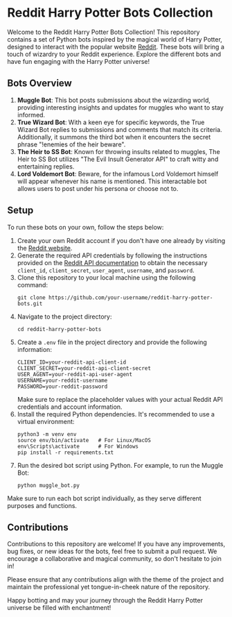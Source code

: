 # Reddit Harry Potter Bots Collection

Welcome to the Reddit Harry Potter Bots Collection! This repository contains a set of Python bots inspired by the magical world of Harry Potter, designed to interact with the popular website [Reddit](https://www.reddit.com/). These bots will bring a touch of wizardry to your Reddit experience. Explore the different bots and have fun engaging with the Harry Potter universe!

## Bots Overview

1. **Muggle Bot**: This bot posts submissions about the wizarding world, providing interesting insights and updates for muggles who want to stay informed.
2. **True Wizard Bot**: With a keen eye for specific keywords, the True Wizard Bot replies to submissions and comments that match its criteria. Additionally, it summons the third bot when it encounters the secret phrase "!enemies of the heir beware".
3. **The Heir to SS Bot**: Known for throwing insults related to muggles, The Heir to SS Bot utilizes "The Evil Insult Generator API" to craft witty and entertaining replies.
4. **Lord Voldemort Bot**: Beware, for the infamous Lord Voldemort himself will appear whenever his name is mentioned. This interactable bot allows users to post under his persona or choose not to.

## Setup

To run these bots on your own, follow the steps below:

1. Create your own Reddit account if you don't have one already by visiting the [Reddit website](https://www.reddit.com/).
2. Generate the required API credentials by following the instructions provided on the [Reddit API documentation](https://www.reddit.com/dev/api/) to obtain the necessary `client_id`, `client_secret`, `user_agent`, `username`, and `password`.
3. Clone this repository to your local machine using the following command:
   ```
   git clone https://github.com/your-username/reddit-harry-potter-bots.git
   ```
4. Navigate to the project directory:
   ```
   cd reddit-harry-potter-bots
   ```
5. Create a `.env` file in the project directory and provide the following information:
   ```
   CLIENT_ID=your-reddit-api-client-id
   CLIENT_SECRET=your-reddit-api-client-secret
   USER_AGENT=your-reddit-api-user-agent
   USERNAME=your-reddit-username
   PASSWORD=your-reddit-password
   ```
   Make sure to replace the placeholder values with your actual Reddit API credentials and account information.
6. Install the required Python dependencies. It's recommended to use a virtual environment:
   ```
   python3 -m venv env
   source env/bin/activate   # For Linux/MacOS
   env\Scripts\activate      # For Windows
   pip install -r requirements.txt
   ```
7. Run the desired bot script using Python. For example, to run the Muggle Bot:
   ```
   python muggle_bot.py
   ```

Make sure to run each bot script individually, as they serve different purposes and functions.

## Contributions

Contributions to this repository are welcome! If you have any improvements, bug fixes, or new ideas for the bots, feel free to submit a pull request. We encourage a collaborative and magical community, so don't hesitate to join in!

Please ensure that any contributions align with the theme of the project and maintain the professional yet tongue-in-cheek nature of the repository.

Happy botting and may your journey through the Reddit Harry Potter universe be filled with enchantment!